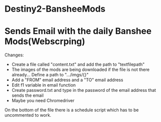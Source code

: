 # Destiny2-BansheeMods
# Sends Email with the daily Banshee Mods(Webscrping) 

Changes:
  - Create a file called "content.txt" and add the path to "textfilepath"
  - The images of the mods are being downloaded if the file is not there already... Define a path to ".../imgs/{}"
  - Add a "FROM" email address and a "TO" email address
  - Edit f1 variable in email function
  - Create password.txt and type in the password of the email address that sends the email
  - Maybe you need Chromedriver

On the bottom of the file there is a schedule script which has to be uncommented to work.

